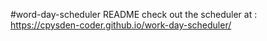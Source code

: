 #word-day-scheduler README
check out the scheduler at : https://cpysden-coder.github.io/work-day-scheduler/
